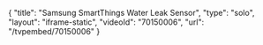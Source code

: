 {
    "title": "Samsung SmartThings Water Leak Sensor",
    "type": "solo",
    "layout": "iframe-static",
    "videoId": "70150006",
    "url": "\/tvpembed\/70150006"
}